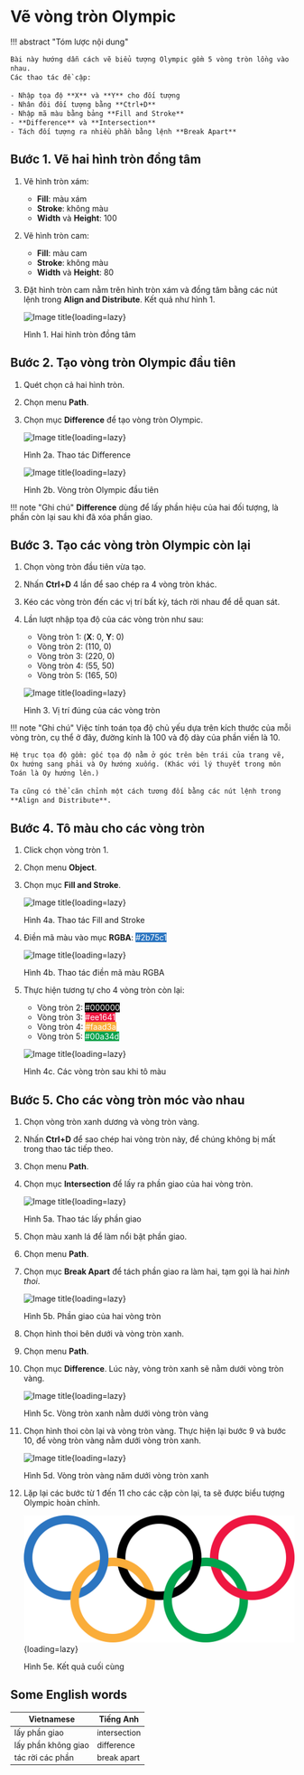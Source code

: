 # Vẽ vòng tròn Olympic

!!! abstract "Tóm lược nội dung"

    Bài này hướng dẫn cách vẽ biểu tượng Olympic gồm 5 vòng tròn lồng vào nhau.  
    Các thao tác đề cập:  

    - Nhập tọa độ **X** và **Y** cho đối tượng
    - Nhân đôi đối tượng bằng **Ctrl+D**
    - Nhập mã màu bằng bảng **Fill and Stroke**
    - **Difference** và **Intersection**
    - Tách đối tượng ra nhiều phần bằng lệnh **Break Apart**

## Bước 1. Vẽ hai hình tròn đồng tâm

1. Vẽ hình tròn xám:
    - **Fill**: màu xám
    - **Stroke**: không màu
    - **Width** và **Height**: 100

2. Vẽ hình tròn cam:
    - **Fill**: màu cam
    - **Stroke**: không màu
    - **Width** và **Height**: 80

3. Đặt hình tròn cam nằm trên hình tròn xám và đồng tâm bằng các nút lệnh trong **Align and Distribute**. Kết quả như hình 1.

    ![Image title](https://lh3.googleusercontent.com/pw/ADCreHcbblUUZv1FMeSzab4-MSk6BOQbnUI2h3sapNragEB3SjUxPABmA9ICwqFdiGeJp4Ihc_5bELajpaqAKzDlnZRGpzV68-FlU6Rzo9jEec-Qf2dbK8kH=w540){loading=lazy}

    Hình 1. Hai hình tròn đồng tâm

## Bước 2. Tạo vòng tròn Olympic đầu tiên

1. Quét chọn cả hai hình tròn.
2. Chọn menu **Path**.
3. Chọn mục **Difference** để tạo vòng tròn Olympic.

    ![Image title](https://lh3.googleusercontent.com/pw/ADCreHdvvyGKzH5lsjMDDtQDCO8YRiNRXWV60VWt8_C-ptxa5xyrb2Cc8GiEE8hQQUXKWeNrG1VFlDGsQ3n8lVtLmn-g8z0WqmCPalpXhzc43FkAfKumbNw3=w600){loading=lazy}

    Hình 2a. Thao tác Difference

    ![Image title](https://lh3.googleusercontent.com/pw/ADCreHeChPMnWs4cOn3LelCQoN7HLcxuGQDwt9NLUIh7IJxPZHP7Y5XbU0nqRpfVdkIj6g786FM0hQ2X6p92SACvKwSBMsBCqcTVWks15EIgnIMaPbvEgsNg=w540){loading=lazy}

    Hình 2b. Vòng tròn Olympic đầu tiên

!!! note "Ghi chú"
    **Difference** dùng để lấy phần hiệu của hai đối tượng, là phần còn lại sau khi đã xóa phần giao. 


## Bước 3. Tạo các vòng tròn Olympic còn lại

1. Chọn vòng tròn đầu tiên vừa tạo.
2. Nhấn **Ctrl+D** 4 lần để sao chép ra 4 vòng tròn khác.
3. Kéo các vòng tròn đến các vị trí bất kỳ, tách rời nhau để dễ quan sát.
4. Lần lượt nhập tọa độ của các vòng tròn như sau:

    - Vòng tròn 1: (**X**: 0, **Y**: 0)
    - Vòng tròn 2: (110, 0)
    - Vòng tròn 3: (220, 0)
    - Vòng tròn 4: (55, 50)
    - Vòng tròn 5: (165, 50)

    ![Image title](https://lh3.googleusercontent.com/pw/ADCreHf7rCC22LWHeOARc-Pni_DNYH0wkDcSTK5V0DVYhLnOhgWEAZn4PWh5v8ZuvlAwdmlzRolL0xoWf3TGE85GbYg5BWMZlTS2Qp2gNNAUema8DmHj1rhj=w600){loading=lazy}

    Hình 3. Vị trí đúng của các vòng tròn

!!! note "Ghi chú"
    Việc tính toán tọa độ chủ yếu dựa trên kích thước của mỗi vòng tròn, cụ thể ở đây, đường kính là 100 và độ dày của phần viền là 10.  

    Hệ trục tọa độ gồm: gốc tọa độ nằm ở góc trên bên trái của trang vẽ, Ox hướng sang phải và Oy hướng xuống. (Khác với lý thuyết trong môn Toán là Oy hướng lên.)  

    Ta cũng có thể căn chỉnh một cách tương đối bằng các nút lệnh trong **Align and Distribute**.

## Bước 4. Tô màu cho các vòng tròn

1. Click chọn vòng tròn 1.
2. Chọn menu **Object**.
3. Chọn mục **Fill and Stroke**.

    ![Image title](https://lh3.googleusercontent.com/pw/ADCreHfiAHXHuq8VtdqhMJQBiGp7gnOHcjIjSxCCJVeLrgz_sKgWRP9NDpctLJ1bid-2AGEOgbOOVcewtkiomwTdRt86pqDBuAYjY3R0UXSYJeHSo9WHJjE4=w600){loading=lazy}
    
    Hình 4a. Thao tác Fill and Stroke

4. Điền mã màu vào mục **RGBA**: <span style="color: #fff; background-color: #2b75c1">#2b75c1</span>

    ![Image title](https://lh3.googleusercontent.com/pw/ADCreHdCj8qFD22gJn_Go2xWxNiiE4nUm7r7XpUXrin0MKnnXgq47ovaxmIrDWzPK7MA7RnkQwr-ZlKuekcMhbTGkatWk4tLWVTFO9f4CPsJwrf4TuxujmGU=w600){loading=lazy}
    
    Hình 4b. Thao tác điền mã màu RGBA

5. Thực hiện tương tự cho 4 vòng tròn còn lại:
    - Vòng tròn 2: <span style="color: #fff; background-color: #000">#000000</span>
    - Vòng tròn 3: <span style="color: #fff; background-color: #ee1641">#ee1641</span>
    - Vòng tròn 4: <span style="color: #fff; background-color: #faad3a">#faad3a</span>
    - Vòng tròn 5: <span style="color: #fff; background-color: #00a34d">#00a34d</span>

    ![Image title](https://lh3.googleusercontent.com/pw/ADCreHe1ffLNokMK056N-KM19E6IoOf0I8e-qElTymLDJE5kRLy02U8zMglaLqxLwcBmHCYuIU-SjS8YSsZrS789IfWgQNFeOHLxBiVrmtvWpZ6vLBX-MEXW=w600){loading=lazy}
    
    Hình 4c. Các vòng tròn sau khi tô màu

## Bước 5. Cho các vòng tròn móc vào nhau

1. Chọn vòng tròn xanh dương và vòng tròn vàng.
2. Nhấn **Ctrl+D** để sao chép hai vòng tròn này, để chúng không bị mất trong thao tác tiếp theo.
3. Chọn menu **Path**.
4. Chọn mục **Intersection** để lấy ra phần giao của hai vòng tròn.

    ![Image title](https://lh3.googleusercontent.com/pw/ADCreHcjNZMwvchWKKx92TJnDpV-M6pn3S4o6Fotp9m15dbW7wQ8JM1dkamoSkbDBBN9kOqZlPv0R8cf5jYZEH4MFGb5qGGhxKOutgCe4Cs8_XdecISCN44G=w600){loading=lazy}
    
    Hình 5a. Thao tác lấy phần giao

5. Chọn màu xanh lá để làm nổi bật phần giao.
6. Chọn menu **Path**.
7. Chọn mục **Break Apart** để tách phần giao ra làm hai, tạm gọi là hai *hình thoi*.

    ![Image title](https://lh3.googleusercontent.com/pw/ADCreHdak7K8Pvxp5iBw6Zj0MgDOe6I2MjjY0x2HI6XWTwEoJzN2UV6bhrXsASDMlFSLD0GvGxpCJeRRtYGSyA-Kr-Xd8D5pP0GkhyFHCP4ozhmYliyM99MI=w600){loading=lazy}
    
    Hình 5b. Phần giao của hai vòng tròn

8. Chọn hình thoi bên dưới và vòng tròn xanh.
9. Chọn menu **Path**.
10. Chọn mục **Difference**. Lúc này, vòng tròn xanh sẽ nằm dưới vòng tròn vàng.

    ![Image title](https://lh3.googleusercontent.com/pw/ADCreHe8U4U2sQ9FrYfak-G9owsBZol__sW5bug94nXew4Cp8xAvLFT9krCojGCHkC44m2RaSc6t6eLvD4qLV24CGMylZqyA-vvfgmX7fk5H78w6gYcUK-sf=w600){loading=lazy}
    
    Hình 5c. Vòng tròn xanh nằm dưới vòng tròn vàng

11. Chọn hình thoi còn lại và vòng tròn vàng. Thực hiện lại bước 9 và bước 10, để vòng tròn vàng nằm dưới vòng tròn xanh.

    ![Image title](https://lh3.googleusercontent.com/pw/ADCreHcn4CoY_LH2lzWSTY9bF56LslSaCiVlw4jLVUGm0GKPMUMDaOYxZ8uUlvdpqm4x15crOyFd3meLoH32Ga93doHoLl8iPKpDkOaUYZRqyovq2QlrTnY2=w400){loading=lazy}
    
    Hình 5d. Vòng tròn vàng năm dưới vòng tròn xanh

12. Lặp lại các bước từ 1 đến 11 cho các cặp còn lại, ta sẽ được biểu tượng Olympic hoàn chỉnh.

    ![Image title](../topic-E/olympic-circles-600px.svg){loading=lazy}
    
    Hình 5e. Kết quả cuối cùng

## Some English words

| Vietnamese | Tiếng Anh | 
| --- | --- |
| lấy phần giao | intersection |
| lấy phần không giao | difference |
| tác rời các phần | break apart |